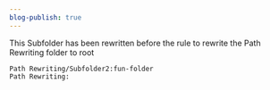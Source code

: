 ```yaml
---
blog-publish: true
---
```

This Subfolder has been rewritten before the rule to rewrite the Path Rewriting folder to root

```
Path Rewriting/Subfolder2:fun-folder
Path Rewriting:
```